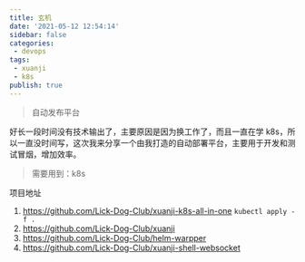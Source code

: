 ```yaml
---
title: 玄机
date: '2021-05-12 12:54:14'
sidebar: false
categories:
 - devops
tags:
 - xuanji
 - k8s
publish: true
---
```


> 自动发布平台


好长一段时间没有技术输出了，主要原因是因为换工作了，而且一直在学 k8s，所以一直没时间写，这次我来分享一个由我打造的自动部署平台，主要用于开发和测试冒烟，增加效率。



>  需要用到：k8s



项目地址

1. https://github.com/Lick-Dog-Club/xuanji-k8s-all-in-one `kubectl apply -f .`
2. https://github.com/Lick-Dog-Club/xuanji
3. https://github.com/Lick-Dog-Club/helm-warpper
4. https://github.com/Lick-Dog-Club/xuanji-shell-websocket